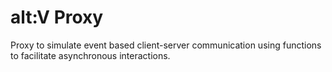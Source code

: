 # alt:V Proxy

Proxy to simulate event based client-server communication using functions to facilitate asynchronous interactions.

